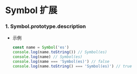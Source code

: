 # Symbol 扩展

### 1. Symbol.prototype.description

- 示例

  ```js
  const name = Symbol('es')
  console.log(name.toString()) // Symbol(es)
  console.log(name) // Symbol(es)
  console.log(name === 'Symbol(es)') // false
  console.log(name.toString() === 'Symbol(es)') // true
  ```
  
